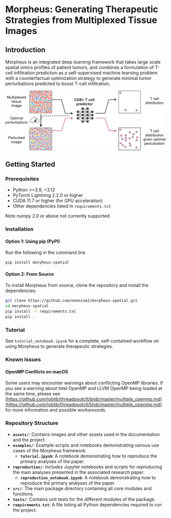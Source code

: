 # Morpheus: Generating Therapeutic Strategies from Multiplexed Tissue Images

## Introduction

Morpheus is an integrated deep learning framework that takes large scale spatial omics profiles of patient tumors, and combines a formulation of T-cell infiltration prediction as a self-supervised machine learning problem with a counterfactual optimization strategy to generate minimal tumor perturbations predicted to boost T-cell infiltration.

![Graphical summary of the Morpheus framework](assets/summary_fig.png)

## Getting Started

### Prerequisites

- Python >=3.9, <3.12
- PyTorch Lightning 2.2.0 or higher
- CUDA 11.7 or higher (for GPU acceleration)
- Other dependencies listed in `requirements.txt`

Note numpy 2.0 or above not currently supported

### Installation

#### Option 1: Using pip (PyPI)

Run the following in the command line

```bash
pip install morpheus-spatial
```

#### Option 2: From Source

To install Morpheus from source, clone the repository and install the dependencies:

```bash
git clone https://github.com/neonine2/morpheus-spatial.git
cd morpheus-spatial
pip install -r requirements.txt
pip install .
```

### Tutorial

See `tutorial_notebook.ipynb` for a complete, self-contained workflow on using Morpheus to generate therapeutic strategies.

### Known Issues

#### OpenMP Conflicts on macOS

Some users may encounter warnings about conflicting OpenMP libraries. If you see a warning about Intel OpenMP and LLVM OpenMP being loaded at the same time, please see [https://github.com/joblib/threadpoolctl/blob/master/multiple_openmp.md](https://github.com/joblib/threadpoolctl/blob/master/multiple_openmp.md) for more information and possible workarounds.

### Repository Structure

- **`assets/`**: Contains images and other assets used in the documentation and the project.
- **`examples/`**: Example scripts and notebooks demonstrating various use cases of the Morpheus framework.
  - **`tutorial.ipynb`**: A notebook demonstrating how to reproduce the primary analyses of the paper.
- **`reproduction/`**: Includes Jupyter notebooks and scripts for reproducing the main analyses presented in the associated research paper.
  - **`reproduction_notebook.ipynb`**: A notebook demonstrating how to reproduce the primary analyses of the paper.
- **`src/`**: The main package directory containing all core modules and functions.
- **`tests/`**: Contains unit tests for the different modules of the package.
- **`requirements.txt`**: A file listing all Python dependencies required to run the project.
